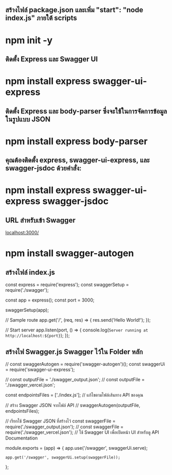 ## สร้างไฟล์ package.json และเพิ่ม  "start": "node index.js" ภายใต้ scripts
# npm init -y

## ติดตั้ง Express และ Swagger UI
# npm install express swagger-ui-express


## ติดตั้ง Express และ body-parser ซึ่งจะใช้ในการจัดการข้อมูลในรูปแบบ JSON
# npm install express body-parser

## คุณต้องติดตั้ง express, swagger-ui-express, และ swagger-jsdoc ด้วยคำสั่ง:
# npm install express swagger-ui-express swagger-jsdoc

## URL สำหรับเข้า Swagger
[localhost:3000/](http://localhost:3000/api-docs/)

# npm install swagger-autogen


## สร้างไฟล์ index.js 
const express = require('express');
const swaggerSetup = require('./swagger');

const app = express();
const port = 3000;

swaggerSetup(app);


// Sample route
app.get('/', (req, res) => {
  res.send('Hello World!');
});

// Start server
app.listen(port, () => {
  console.log(`Server running at http://localhost:${port}`);
});


## สร้างไฟ Swagger.js Swagger ไว้ใน Folder หลัก 
// const swaggerAutogen = require('swagger-autogen')();
const swaggerUi = require('swagger-ui-express');

// const outputFile = './swagger_output.json';
// const outputFile = './swagger_vercel.json';

const endpointsFiles = ['./index.js']; // แก้ไขตามไฟล์เส้นทาง API ของคุณ

// สร้าง Swagger JSON จากไฟล์ API
// swaggerAutogen(outputFile, endpointsFiles);

// เรียกใช้ Swagger JSON ที่สร้างไว้
const swaggerFile = require('./swagger_output.json');
// const swaggerFile = require('./swagger_vercel.json');
// ใช้ Swagger UI เพื่อเปิดหน้า UI สำหรับดู API Documentation


module.exports = (app) => {
    app.use('/swagger', swaggerUi.serve);
    
    app.get('/swagger', swaggerUi.setup(swaggerFile));
  };